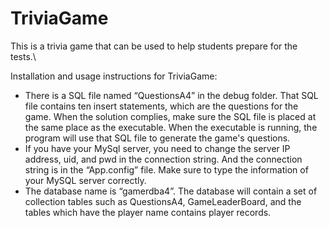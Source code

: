 # TriviaGame
This is a trivia game that can be used to help students prepare for the tests.\

Installation and usage instructions for TriviaGame:
- There is a SQL file named “QuestionsA4” in the debug folder. That SQL file contains ten insert
statements, which are the questions for the game. When the solution complies, make sure the
SQL file is placed at the same place as the executable. When the executable is running, the
program will use that SQL file to generate the game's questions.
- If you have your MySql server, you need to change the server IP address, uid, and pwd in the
connection string. And the connection string is in the “App.config” file. Make sure to type the
information of your MySQL server correctly.
- The database name is “gamerdba4”. The database will contain a set of collection tables such as
QuestionsA4, GameLeaderBoard, and the tables which have the player name contains player
records.
